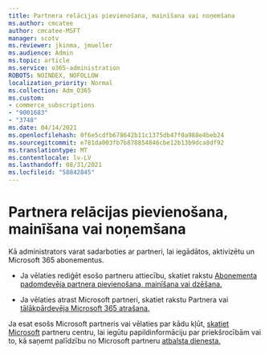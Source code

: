 ```yaml
---
title: Partnera relācijas pievienošana, mainīšana vai noņemšana
ms.author: cmcatee
author: cmcatee-MSFT
manager: scotv
ms.reviewer: jkinma, jmueller
ms.audience: Admin
ms.topic: article
ms.service: o365-administration
ROBOTS: NOINDEX, NOFOLLOW
localization_priority: Normal
ms.collection: Adm_O365
ms.custom:
- commerce_subscriptions
- "9001683"
- "3748"
ms.date: 04/14/2021
ms.openlocfilehash: 0f6e5cdfb678642b11c1375db47f0a988e4beb24
ms.sourcegitcommit: e781da003fb7b878854846cbe12b13b9dca8df92
ms.translationtype: MT
ms.contentlocale: lv-LV
ms.lasthandoff: 08/31/2021
ms.locfileid: "58842845"
---
```

# <a name="add-change-or-remove-a-partner-relationship"></a>Partnera relācijas pievienošana, mainīšana vai noņemšana

Kā administrators varat sadarboties ar partneri, lai iegādātos, aktivizētu un Microsoft 365 abonementus. 

- Ja vēlaties rediģēt esošo partneru attiecību, skatiet rakstu [Abonementa padomdevēja partnera pievienošana, mainīšana vai dzēšana.](https://docs.microsoft.com/microsoft-365/admin/misc/add-partner)

- Ja vēlaties atrast Microsoft partneri, skatiet rakstu Partnera vai [tālākpārdevēja Microsoft 365 atrašana.](https://docs.microsoft.com/microsoft-365/admin/manage/find-your-partner-or-reseller)

Ja esat esošs Microsoft partneris vai vēlaties par kādu kļūt, [skatiet Microsoft](https://support.microsoft.com/help/4499930/partner-center-overview) partneru centru, lai iegūtu papildinformāciju par priekšrocībām vai to, kā saņemt palīdzību no Microsoft partneru [atbalsta dienesta.](https://aka.ms/partnersupport)
